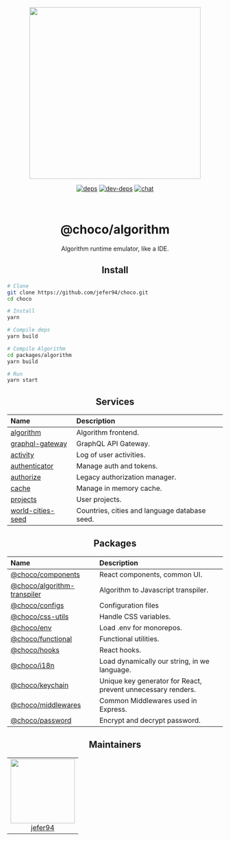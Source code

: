 <div align="center">
  <br>
  <br>

  <a href="https://github.com/jefer94/choco">
    <img
      width="400"
      src="https://img.shields.io/badge/choco-algorithm-green.svg?style=for-the-badge&colorA=21252b&colorB=568af2"
    />
  </a>

[![deps][deps]][deps-url]
[![dev-deps][dev-deps]][dev-deps-url]
[![chat][chat]][chat-url]


[deps]: https://david-dm.org/jefer94/choco.svg
[deps-url]: https://david-dm.org/jefer94/choco

[dev-deps]: https://david-dm.org/jefer94/choco/dev-status.svg
[dev-deps-url]: https://david-dm.org/jefer94/choco

[chat]: https://badges.gitter.im/jefer94/choco.svg
[chat-url]: https://gitter.im/jefer94/choco


  <br>
  <h1>@choco/algorithm</h1>
  <p>
    Algorithm runtime emulator, like a IDE.
  </p>
</div>

<h2 align="center">Install</h2>

```bash
# Clone
git clone https://github.com/jefer94/choco.git
cd choco

# Install
yarn

# Compile deps
yarn build

# Compile Algorithm
cd packages/algorithm
yarn build

# Run
yarn start
```

<h2 align="center">Services</h2>

| Name | Description |
| :--- | :--- |
| [algorithm][choco-algorithm] | Algorithm frontend. |
| [graphql-gateway][choco-graphql-gateway] | GraphQL API Gateway. |
| [activity][choco-activity] | Log of user activities. |
| [authenticator][choco-authenticator] | Manage auth and tokens. |
| [authorize][choco-authorize] | Legacy authorization manager. |
| [cache][choco-cache] | Manage in memory cache. |
| [projects][choco-projects] | User projects. |
| [world-cities-seed][choco-world-cities-seed] | Countries, cities and language database seed. |

[choco-algorithm]: https://github.com/jefer94/choco/tree/master/services/algorithm
[choco-graphql-gateway]: https://github.com/jefer94/choco/tree/master/services/graphql-gateway
[choco-activity]: https://github.com/jefer94/choco/tree/master/services/activity
[choco-authenticator]: https://github.com/jefer94/choco/tree/master/services/authenticator
[choco-authorize]: https://github.com/jefer94/choco/tree/master/services/authorize
[choco-cache]: https://github.com/jefer94/choco/tree/master/services/cache
[choco-projects]: https://github.com/jefer94/choco/tree/master/services/projects
[choco-world-cities-seed]: https://github.com/jefer94/choco/tree/master/services/world-cities-seed


<h2 align="center">Packages</h2>

| Name | Description |
| :--- | :--- |
| [@choco/components][choco-components] | React components, common UI. |
| [@choco/algorithm-transpiler][choco-transpiler] | Algorithm to Javascript transpiler. |
| [@choco/configs][configs] | Configuration files |
| [@choco/css-utils][choco-css] | Handle CSS variables. |
| [@choco/env][choco-env] | Load .env for monorepos. |
| [@choco/functional][choco-functional] | Functional utilities. |
| [@choco/hooks][choco-hooks] | React hooks. |
| [@choco/i18n][choco-i18n] | Load dynamically our string, in we language. |
| [@choco/keychain][choco-keychain] | Unique key generator for React, prevent unnecessary renders. |
| [@choco/middlewares][choco-middlewares] | Common Middlewares used in Express. |
| [@choco/password][choco-password] | Encrypt and decrypt password. |

[choco-components]: https://github.com/jefer94/choco/tree/master/packages/components
[choco-transpiler]: https://github.com/jefer94/choco/tree/master/packages/algorithm-transpiler
[choco-css]: https://github.com/jefer94/choco/tree/master/packages/css-utils
[configs]: https://github.com/jefer94/choco/tree/master/packages/configs
[choco-env]: https://github.com/jefer94/choco/tree/master/packages/env
[choco-functional]: https://github.com/jefer94/choco/tree/master/packages/functional
[choco-hooks]: https://github.com/jefer94/choco/tree/master/packages/hooks
[choco-middlewares]: https://github.com/jefer94/choco/tree/master/packages/middlewares
[choco-i18n]: https://github.com/jefer94/choco/tree/master/packages/i18n
[choco-keychain]: https://github.com/jefer94/choco/tree/master/packages/keychain
[choco-password]: https://github.com/jefer94/choco/tree/master/packages/password

<h2 align="center">Maintainers</h2>

<table>
  <tbody>
    <tr>
      <td align="center" valign="top">
        <img width="150" height="150" src="https://github.com/jefer94.png?s=150">
        <br>
        <a href="https://github.com/jefer94">jefer94</a>
      </td>
     </tr>
  </tbody>
</table>
